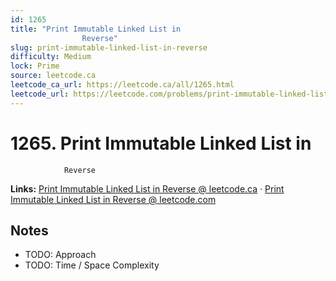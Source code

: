 ```yaml
--- 
id: 1265
title: "Print Immutable Linked List in
                Reverse"
slug: print-immutable-linked-list-in-reverse
difficulty: Medium
lock: Prime
source: leetcode.ca
leetcode_ca_url: https://leetcode.ca/all/1265.html
leetcode_url: https://leetcode.com/problems/print-immutable-linked-list-in-reverse/
---
```


# 1265. Print Immutable Linked List in
                Reverse

**Links:** [Print Immutable Linked List in
                Reverse @ leetcode.ca](https://leetcode.ca/all/1265.html) · [Print Immutable Linked List in
                Reverse @ leetcode.com](https://leetcode.com/problems/print-immutable-linked-list-in-reverse/)

## Notes
- TODO: Approach
- TODO: Time / Space Complexity
